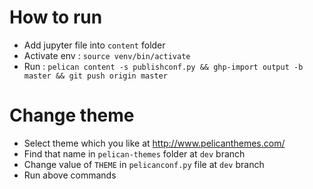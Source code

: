 # How to run
- Add jupyter file into `content` folder
- Activate env : `source venv/bin/activate`
- Run :
`pelican content -s publishconf.py && ghp-import output -b master && git push origin master `

# Change theme
- Select theme which you like at http://www.pelicanthemes.com/
- Find that name in `pelican-themes` folder at `dev` branch
- Change value of `THEME` in `pelicanconf.py` file at `dev` branch
- Run above commands
